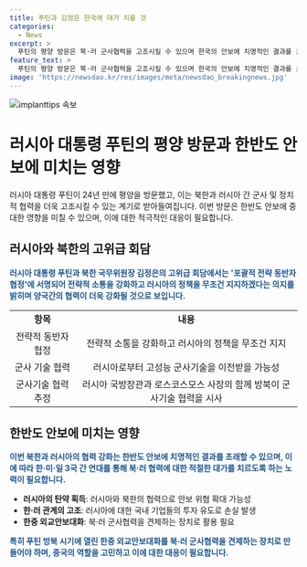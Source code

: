 ```yaml
---
title: 푸틴과 김정은 한국에 대가 치를 것
categories:
  - News
excerpt: >
  푸틴의 평양 방문은 북·러 군사협력을 고조시킬 수 있으며 한국의 안보에 치명적인 결과를 초래할 수 있다. 러시아와의 관계 개선의 노력은 무효화될 것임을 경고하고, 북한의 러시아로부터의 군사기술 이전을 우려해야 한다. 북·러 간 군사협력은 한·미·일 3국의 연대가 필요함을 보여주며, 한중 외교안보대화를 이를 견제하는 장치로 활용해야 한다.
feature_text: >
  푸틴의 평양 방문은 북·러 군사협력을 고조시킬 수 있으며 한국의 안보에 치명적인 결과를 초래할 수 있다. 러시아와의 관계 개선의 노력은 무효화될 것임을 경고하고, 북한의 러시아로부터의 군사기술 이전을 우려해야 한다. 북·러 간 군사협력은 한·미·일 3국의 연대가 필요함을 보여주며, 한중 외교안보대화를 이를 견제하는 장치로 활용해야 한다.
image: 'https://newsdao.kr/res/images/meta/newsdao_breakingnews.jpg'
---
```


<p><img src="https://newsdao.kr/res/images/meta/newsdao_breakingnews.jpg" alt="implanttips 속보" /></p>

<h1>러시아 대통령 푸틴의 평양 방문과 한반도 안보에 미치는 영향</h1>

<p data-ke-size="size16">러시아 대통령 푸틴이 24년 만에 평양을 방문했고, 이는 북한과 러시아 간 군사 및 정치적 협력을 더욱 고조시킬 수 있는 계기로 받아들여집니다. 이번 방문은 한반도 안보에 중대한 영향을 미칠 수 있으며, 이에 대한 적극적인 대응이 필요합니다.</p>

<h2 data-ke-size="size26">러시아와 북한의 고위급 회담</h2>

<p><b><span style="color: #1a5490;">러시아 대통령 푸틴과 북한 국무위원장 김정은의 고위급 회담에서는 '포괄적 전략 동반자 협정'에 서명되어 전략적 소통을 강화하고 러시아의 정책을 무조건 지지하겠다는 의지를 밝히며 양국간의 협력이 더욱 강화될 것으로 보입니다.</span></b></p>

<table>
  <tr>
    <td style="text-align: center; height: 17px;"><b>항목</b></td>
    <td style="text-align: center; height: 17px;"><b>내용</b></td>
  </tr>
  <tr>
    <td style="text-align: center; height: 17px;">전략적 동반자 협정</td>
    <td style="text-align: center; height: 17px;">전략적 소통을 강화하고 러시아의 정책을 무조건 지지</td>
  </tr>
  <tr>
    <td style="text-align: center; height: 17px;">군사 기술 협력</td>
    <td style="text-align: center; height: 17px;">러시아로부터 고성능 군사기술을 이전받을 가능성</td>
  </tr>
  <tr>
    <td style="text-align: center; height: 17px;">군사기술 협력 추정</td>
    <td style="text-align: center; height: 17px;">러시아 국방장관과 로스코스모스 사장의 함께 방북이 군사기술 협력을 시사</td>
  </tr>
</table>

<h2 data-ke-size="size26">한반도 안보에 미치는 영향</h2>

<p><b><span style="color: #1a5490;">이번 북한과 러시아의 협력 강화는 한반도 안보에 치명적인 결과를 초래할 수 있으며, 이에 따라 한·미·일 3국 간 연대를 통해 북·러 협력에 대한 적절한 대가를 치르도록 하는 노력이 필요합니다.</span></b></p>

<ul>
  <li><b>러시아의 탄약 획득</b>: 러시아와 북한의 협력으로 안보 위협 확대 가능성</li>
  <li><b>한·러 관계의 고조</b>: 러시아에 대한 국내 기업들의 투자 유도로 손실 발생</li>
  <li><b>한중 외교안보대화</b>: 북·러 군사협력을 견제하는 장치로 활용 필요</li>
</ul>

<p><b><span style="color: #1a5490;">특히 푸틴 방북 시기에 열린 한중 외교안보대화를 북·러 군사협력을 견제하는 장치로 만들어야 하며, 중국의 역할을 고민하고 이에 대한 대응이 필요합니다.</span></b></p>

<p data-ke-size="size16">&nbsp;</p>

